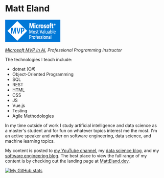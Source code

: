 # Matt Eland
[![Microsoft MVP Logo](MVP_Badge_Horizontal_Preferred_Blue3005_RGB.png)](https://mvp.microsoft.com/en-us/PublicProfile/5005207?fullName=Matt%20Eland)

*[Microsoft MVP in AI](https://mvp.microsoft.com/en-us/PublicProfile/5005207?fullName=Matt%20Eland), Professional Programming Instructor*

The technologies I teach include:

- dotnet (C#)
- Object-Oriented Programming
- SQL
- REST
- HTML
- CSS
- JS
- Vue.js
- Testing
- Agile Methodologies

In my time outside of work I study artificial intelligence and data science as a master's student and for fun on whatever topics interest me the most. I'm an active speaker and writer on software engineering, data science, and machine learning topics.

My content is posted to [my YouTube channel](https://www.youtube.com/c/MattEland), my [data science blog](https://AccessibleAI.dev), and my [software engineering blog](https://NewDevsGuide.com). The best place to view the full range of my content is by checking out the landing page at [MattEland.dev](https://MattEland.dev).

[![My GitHub stats](https://github-readme-stats.vercel.app/api?username=IntegerMan&show_icons=true&theme=dark)](https://github.com/anuraghazra/github-readme-stats)
